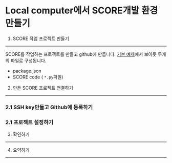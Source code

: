 
Local computer에서 SCORE개발 환경 만들기
===================



1. SCORE 작업 프로젝트 만들기
------

 SCORE를 작업하는 프로젝트를 만들고 github에 만듭니다. [기본 예제](https://github.com/theloopkr/loopchain/tree/master/score/sample-test_score)에서 보이듯 두개의 파일로 구성됩니다.

  * package.json
  * SCORE code ( ```*.py```파일)

[To-Do]: 추가


2. 만든 SCORE 프로젝트 연결하기
-----

### 2.1 SSH key만들고 Github에 등록하기


### 2.1 프로젝트 설정하기




3. 확인하기
------



4. 요약하기
------
